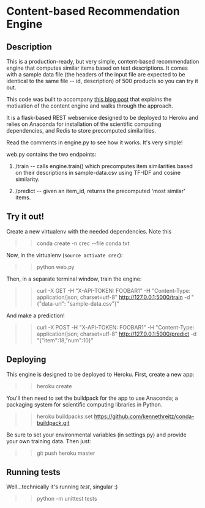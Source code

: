 # Content-based Recommendation Engine

## Description

This is a production-ready, but very simple, content-based recommendation engine that computes similar items based on text descriptions. It comes with a sample data file (the headers of the input file are expected to be identical to the same file -- id, description) of 500 products so you can try it out.

This code was built to accompany [this blog post](http://blog.untrod.com/2016/06/simple-similar-products-recommendation-engine-in-python.html) that explains the motivation of the content engine and walks through the approach.

It is a flask-based REST webservice designed to be deployed to Heroku and relies on Anaconda for installation of the scientific computing dependencies, and Redis to store precomputed similarities.

Read the comments in engine.py to see how it works. It's very simple!

web.py contains the two endpoints:

1. /train -- calls engine.train() which precomputes item similarities based on their descriptions in sample-data.csv using TF-IDF and cosine similarity.

2. /predict -- given an item_id, returns the precomputed 'most similar' items.

## Try it out!

Create a new virtualenv with the needed dependencies. Note this

>> conda create -n crec --file conda.txt

Now, in the virtualenv (``source activate crec``):

>> python web.py

Then, in a separate terminal window, train the engine:

>> curl -X GET -H "X-API-TOKEN: FOOBAR1" -H "Content-Type: application/json; charset=utf-8" http://127.0.0.1:5000/train -d "{\"data-url\": \"sample-data.csv\"}"

And make a prediction!

>> curl -X POST -H "X-API-TOKEN: FOOBAR1" -H "Content-Type: application/json; charset=utf-8" http://127.0.0.1:5000/predict -d "{\"item\":18,\"num\":10}"

## Deploying

This engine is designed to be deployed to Heroku. First, create a new app:

>> heroku create

You'll then need to set the buildpack for the app to use Anaconda; a packaging system for scientific computing libraries in Python.

>> heroku buildpacks:set https://github.com/kennethreitz/conda-buildpack.git

Be sure to set your environmental variables (in settings.py) and provide your own training data. Then just:

>> git push heroku master

## Running tests

Well...technically it's running *test*, singular :)

>> python -m unittest tests
